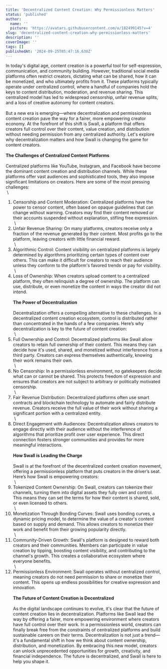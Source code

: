 ```yaml
---
title: 'Decentralized Content Creation: Why Permissionless Matters'
status: 'published'
author:
  name: ''
  picture: 'https://avatars.githubusercontent.com/u/182499145?v=4'
slug: 'decentralized-content-creation-why-permissionless-matters'
description: ''
coverImage: ''
tags: []
publishedAt: '2024-09-25T05:47:16.630Z'
---
```


In today's digital age, content creation is a powerful tool for self-expression, communication, and community building. However, traditional social media platforms often restrict creators, dictating what can be shared, how it can be monetized, and who ultimately profits from it. These platforms typically operate under centralized control, where a handful of companies hold the keys to content distribution, moderation, and revenue sharing. This centralized model has led to widespread censorship, unfair revenue splits, and a loss of creative autonomy for content creators.\
 \
But a new era is emerging—where decentralization and permissionless content creation pave the way for a fairer, more empowering creator economy. At the forefront of this shift is Swall, a platform that offers creators full control over their content, value creation, and distribution without needing permission from any centralized authority. Let's explore why decentralization matters and how Swall is changing the game for content creators.\
 \
**The Challenges of Centralized Content Platforms**\
 \
Centralized platforms like YouTube, Instagram, and Facebook have become the dominant content creation and distribution channels. While these platforms offer vast audiences and sophisticated tools, they also impose significant limitations on creators. Here are some of the most pressing challenges:\
 \
1. Censorship and Content Moderation: Centralized platforms have the power to censor content, often based on opaque guidelines that can change without warning. Creators may find their content removed or their accounts suspended without explanation, stifling free expression.\
 \
2. Unfair Revenue Sharing: On many platforms, creators receive only a fraction of the revenue generated by their content. Most profits go to the platform, leaving creators with little financial reward.\
 \
3. Algorithmic Control: Content visibility on centralized platforms is largely determined by algorithms prioritizing certain types of content over others. This can make it difficult for creators to reach their audience unless they conform to the platform's favored trends or pay for visibility.\
 \
4. Loss of Ownership: When creators upload content to a centralized platform, they often relinquish a degree of ownership. The platform can use, distribute, or even monetize the content in ways the creator did not intend.\
 \
**The Power of Decentralization**\
 \
Decentralization offers a compelling alternative to these challenges. In a decentralized content creation ecosystem, control is distributed rather than concentrated in the hands of a few companies. Here’s why decentralization is key to the future of content creation:\
 \
1. Full Ownership and Control: Decentralized platforms like Swall allow creators to retain full ownership of their content. This means they can decide how it's used, shared, and monetized without interference from a third party. Creators can express themselves authentically, knowing their work remains their own.\
 \
2. No Censorship: In a permissionless environment, no gatekeepers decide what can or cannot be shared. This protects freedom of expression and ensures that creators are not subject to arbitrary or politically motivated censorship.\
 \
3. Fair Revenue Distribution: Decentralized platforms often use smart contracts and blockchain technology to automate and fairly distribute revenue. Creators receive the full value of their work without sharing a significant portion with a centralized entity.\
 \
4. Direct Engagement with Audiences: Decentralization allows creators to engage directly with their audience without the interference of algorithms that prioritize profit over user experience. This direct connection fosters stronger communities and provides for more meaningful interactions.\
 \
**How Swall is Leading the Charge**\
 \
Swall is at the forefront of the decentralized content creation movement, offering a permissionless platform that puts creators in the driver’s seat. Here’s how Swall is empowering creators:\
 \
1. Tokenized Content Ownership: On Swall, creators can tokenize their channels, turning them into digital assets they fully own and control. This means they can set the terms for how their content is shared, sold, or even licensed to others.\
 \
2. Monetization Through Bonding Curves: Swall uses bonding curves, a dynamic pricing model, to determine the value of a creator's content based on supply and demand. This allows creators to monetize their work and benefit from their growing popularity directly.\
 \
3. Community-Driven Growth: Swall's platform is designed to reward both creators and their communities. Members can participate in value creation by tipping, boosting content visibility, and contributing to the channel's growth. This creates a collaborative ecosystem where everyone benefits.\
 \
4. Permissionless Environment: Swall operates without centralized control, meaning creators do not need permission to share or monetize their content. This opens up endless possibilities for creative expression and innovation.\
 \
**The Future of Content Creation is Decentralized**\
 \
As the digital landscape continues to evolve, it's clear that the future of content creation lies in decentralization. Platforms like Swall lead the way by offering a fairer, more empowering environment where creators have full control over their work. In a permissionless world, creators can finally break free from the constraints of centralized platforms and build sustainable careers on their terms. Decentralization is not just a trend—it's a fundamental shift in how we think about content ownership, distribution, and monetization. By embracing this new model, creators can unlock unprecedented opportunities for growth, creativity, and financial independence. The future is decentralized, and Swall is here to help you shape it.